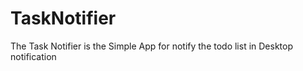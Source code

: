 # TaskNotifier

The Task Notifier is the Simple App for notify  the todo  list in Desktop notification
